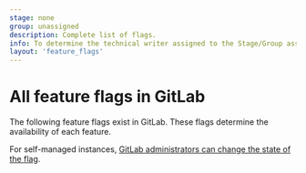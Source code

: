 ```yaml
---
stage: none
group: unassigned
description: Complete list of flags.
info: To determine the technical writer assigned to the Stage/Group associated with this page, see https://handbook.gitlab.com/handbook/product/ux/technical-writing/#assignments
layout: 'feature_flags'
---
```


# All feature flags in GitLab

The following feature flags exist in GitLab. These flags determine the availability of each feature.

For self-managed instances, [GitLab administrators can change the state of the flag](../administration/feature_flags.md).

<!-- When published, everything below this line is generated by 'layouts/feature_flags_table.md.erb' in the 'gitlab-docs' repository -->
